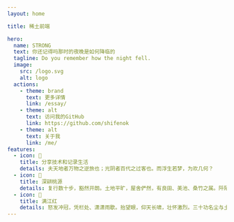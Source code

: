 ```yaml
---
layout: home

title: 稀土前端

hero:
  name: STRONG
  text: 你还记得吗那时的夜晚是如何降临的
  tagline: Do you remember how the night fell.
  image:
    src: /logo.svg
    alt: logo
  actions:
    - theme: brand
      text: 更多详情
      link: /essay/
    - theme: alt
      text: 访问我的GitHub
      link: https://github.com/shifenok
    - theme: alt
      text: 关于我
      link: /me/
features:
  - icon: 🚗
    title: 分享技术和记录生活
    details: 夫天地者万物之逆旅也；光阴者百代之过客也。而浮生若梦，为欢几何？
  - icon: 🚄
    title: 深耕桃源
    details: 复行数十步，豁然开朗。土地平旷，屋舍俨然，有良田、美池、桑竹之属。阡陌交通，鸡犬相闻。其中往来种作，男女衣着，悉如外人。黄发垂髫，并怡然自乐。
  - icon: 🚀
    title: 满江红
    details: 怒发冲冠，凭栏处、潇潇雨歇。抬望眼，仰天长啸，壮怀激烈。三十功名尘与土，八千里路云和月。莫等闲，白了少年头，空悲切！
---
```


<script setup>
import middle from '../src/components/middle.vue'
</script>

<middle />